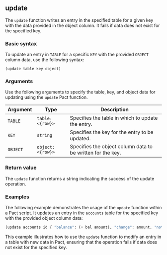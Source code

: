 ## update
The `update` function writes an entry in the specified table for a given key with the data provided in the object column. It fails if data does not exist for the specified key.

### Basic syntax

To update an entry in `TABLE` for a specific `KEY` with the provided `OBJECT` column data, use the following syntax:

`(update table key object)`

### Arguments

Use the following arguments to specify the table, key, and object data for updating using the `update` Pact function.

| Argument | Type | Description |
| --- | --- | --- |
| `TABLE` | `table:<{row}>` | Specifies the table in which to update the entry. |
| `KEY` | `string` | Specifies the key for the entry to be updated. |
| `OBJECT` | `object:<{row}>` | Specifies the object column data to be written for the key. |

### Return value

The `update` function returns a string indicating the success of the update operation.

### Examples

The following example demonstrates the usage of the `update` function within a Pact script. It updates an entry in the `accounts` table for the specified key with the provided object column data:

```lisp
(update accounts id { "balance": (+ bal amount), "change": amount, "note": "credit" })
```

This example illustrates how to use the `update` function to modify an entry in a table with new data in Pact, ensuring that the operation fails if data does not exist for the specified key.
